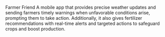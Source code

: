 Farmer Friend
A mobile app that provides precise weather updates and sending farmers timely warnings when unfavorable conditions arise, prompting them to take action. Additionally, it also gives fertilizer recommendations with real-time alerts and targeted actions to safeguard crops and boost production.
